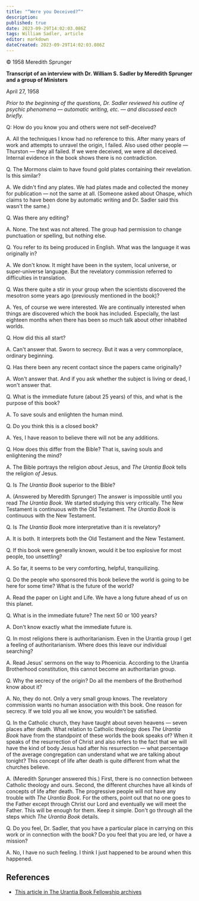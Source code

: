 ```yaml
---
title: "“Were you Deceived?”"
description: 
published: true
date: 2023-09-29T14:02:03.086Z
tags: William Sadler, article
editor: markdown
dateCreated: 2023-09-29T14:02:03.086Z
---
```


<p class="v-card v-sheet theme--light grey lighten-3 px-2">© 1958 Meredith Sprunger</p>

**Transcript of an interview with Dr. William S. Sadler by Meredith Sprunger and a group of Ministers**

April 27, 1958

_Prior to the beginning of the questions, Dr. Sadler reviewed his outline of psychic phenomena — automatic writing, etc. — and discussed each briefly._

Q: How do you know you and others were not self-deceived?

A. All the techniques I know had no reference to this. After many years of work and attempts to unravel the origin, I failed. Also used other people — Thurston — they all failed. If we were deceived, we were all deceived. Internal evidence in the book shows there is no contradiction.

Q. The Mormons claim to have found gold plates containing their revelation. Is this similar?

A. We didn't find any plates. We had plates made and collected the money for publication — not the same at all. (Someone asked about Ohaspe, which claims to have been done by automatic writing and Dr. Sadler said this wasn't the same.)

Q. Was there any editing?

A. None. The text was not altered. The group had permission to change punctuation or spelling, but nothing else.

Q. You refer to its being produced in English. What was the language it was originally in?

A. We don't know. It might have been in the system, local universe, or super-universe language. But the revelatory commission referred to difficulties in translation.

Q. Was there quite a stir in your group when the scientists discovered the mesotron some years ago (previously mentioned in the book)?

A. Yes, of course we were interested. We are continually interested when things are discovered which the book has included. Especially, the last eighteen months when there has been so much talk about other inhabited worlds.

Q. How did this all start?

A. Can't answer that. Sworn to secrecy. But it was a very commonplace, ordinary beginning.

Q. Has there been any recent contact since the papers came originally?

A. Won't answer that. And if you ask whether the subject is living or dead, I won't answer that.

Q. What is the immediate future (about 25 years) of this, and what is the purpose of this book?

A. To save souls and enlighten the human mind.

Q. Do you think this is a closed book?

A. Yes, I have reason to believe there will not be any additions.

Q. How does this differ from the Bible? That is, saving souls and enlightening the mind?

A. The Bible portrays the religion _about_ Jesus, and _The Urantia Book_ tells the religion _of_ Jesus.

Q. Is _The Urantia Book_ superior to the Bible?

A. (Answered by Meredith Sprunger) The answer is impossible until you read _The Urantia Book_. We started studying this very critically. The New Testament is continuous with the Old Testament. _The Urantia Book_ is continuous with the New Testament.

Q. Is _The Urantia Book_ more interpretative than it is revelatory?

A. It is both. It interprets both the Old Testament and the New Testament.

Q. If this book were generally known, would it be too explosive for most people, too unsettling?

A. So far, it seems to be very comforting, helpful, tranquilizing.

Q. Do the people who sponsored this book believe the world is going to be here for some time? What is the future of the world?

A. Read the paper on Light and Life. We have a long future ahead of us on this planet.

Q. What is in the immediate future? The next 50 or 100 years?

A. Don't know exactly what the immediate future is.

Q. In most religions there is authoritarianism. Even in the Urantia group I get a feeling of authoritarianism. Where does this leave our individual searching?

A. Read Jesus' sermons on the way to Phoenicia. According to the Urantia Brotherhood constitution, this cannot become an authoritarian group.

Q. Why the secrecy of the origin? Do all the members of the Brotherhod know about it?

A. No, they do not. Only a very small group knows. The revelatory commission wants no human association with this book. One reason for secrecy. If we told you all we know, you wouldn't be satisfied.

Q. In the Catholic church, they have taught about seven heavens — seven places after death. What relation to Catholic theology does _The Urantia Book_ have from the standpoint of these worlds the book speaks of? When it speaks of the resurrection of Christ and also refers to the fact that we will have the kind of body Jesus had after his resurrection — what percentage of the average congregation can understand what we are talking about tonight? This concept of life after death is quite different from what the churches believe.

A. (Meredith Sprunger answered this.) First, there is no connection between Catholic theology and ours. Second, the different churches have all kinds of concepts of life after death. The progressive people will not have any trouble with _The Urantia Book_. For the others, point out that no one goes to the Father except through Christ our Lord and eventually we will meet the Father. This will be enough for them. Keep it simple. Don't go through all the steps which _The Urantia Book_ details.

Q. Do you feel, Dr. Sadler, that you have a particular place in carrying on this work or in connection with the book? Do you feel that you are led, or have a mission?

A. No, I have no such feeling. I think I just happened to be around when this happened.

## References

* [This article in The Urantia Book Fellowship archives](https://archive.urantiabook.org/archive/history/sadler1.htm)